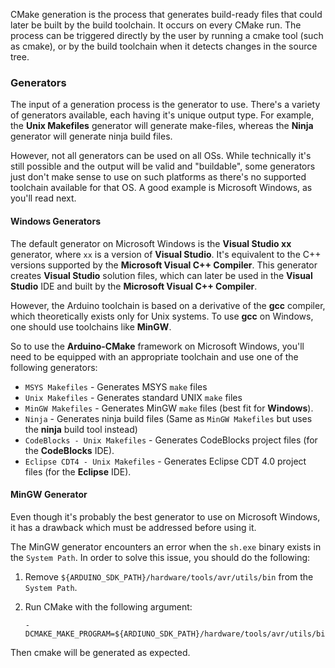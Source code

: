 CMake generation is the process that generates build-ready files that could later be built by the build toolchain. It occurs on every CMake run.
The process can be triggered directly by the user by running a cmake tool (such as cmake), or by the build toolchain when it detects changes in the source tree.

### Generators

The input of a generation process is the generator to use.
There's a variety of generators available, each having it's unique output type. 
For example, the **Unix Makefiles** generator will generate make-files, whereas the **Ninja** generator will generate ninja build files.

However, not all generators can be used on all OSs.
While technically it's still possible and the output will be valid and "buildable", some generators just don't make sense to use on such platforms as there's no supported toolchain available for that OS.
A good example is Microsoft Windows, as you'll read next.

#### Windows Generators

The default generator on Microsoft Windows is the **Visual Studio xx** generator, where `xx` is a version of **Visual Studio**. It's equivalent to the C++ versions supported by the **Microsoft Visual C++ Compiler**.
This generator creates **Visual Studio** solution files, which can later be used in the **Visual Studio** IDE and built by the **Microsoft Visual C++ Compiler**.

However, the Arduino toolchain is based on a derivative of the **gcc** compiler, which theoretically exists only for Unix systems. To use **gcc** on Windows, one should use toolchains like **MinGW**.

So to use the **Arduino-CMake** framework on Microsoft Windows, you'll need to be equipped with an appropriate toolchain and use one of the following generators:

* `MSYS Makefiles` - Generates MSYS `make` files
* `Unix Makefiles` - Generates standard UNIX `make` files
* `MinGW Makefiles` - Generates MinGW `make` files (best fit for **Windows**).
* `Ninja` - Generates ninja build files (Same as `MinGW Makefiles` but uses the **ninja** build tool instead)
* `CodeBlocks - Unix Makefiles` - Generates CodeBlocks project files (for the **CodeBlocks** IDE).
* `Eclipse CDT4 - Unix Makefiles` - Generates Eclipse CDT 4.0 project files (for the **Eclipse** IDE).

#### MinGW Generator

Even though it's probably the best generator to use on Microsoft Windows, it has a drawback which must be addressed before using it.

The MinGW generator encounters an error when the `sh.exe` binary exists in the `System Path`.
In order to solve this issue, you should do the following:

1. Remove `${ARDUINO_SDK_PATH}/hardware/tools/avr/utils/bin` from the `System Path`.

2. Run CMake with the following argument:

   ```
   -DCMAKE_MAKE_PROGRAM=${ARDIUNO_SDK_PATH}/hardware/tools/avr/utils/bin/make.exe
   ```

Then cmake will be generated as expected.
